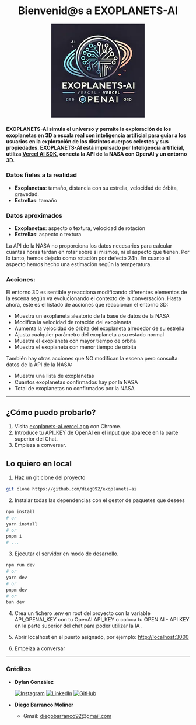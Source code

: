<h1 align="center">Bienvenid@s a EXOPLANETS-AI</h1>

<p align="center">
  <img src="logo.webp" alt="[TEXTO_ALTERNATIVO]"/>
</p>

#### EXOPLANETS-AI simula el universo y permite la exploración de los exoplanetas en 3D a escala real con inteligencia artificial para guiar a los usuarios en la exploración de los distintos cuerpos celestes y sus propiedades. EXOPLANETS-AI está impulsado por Inteligencia artificial, utiliza [Vercel AI SDK](https://sdk.vercel.ai/), conecta la API de la NASA con OpenAI y un entorno 3D.

### Datos fieles a la realidad

- **Exoplanetas**: tamaño, distancia con su estrella, velocidad de órbita, gravedad.
- **Estrellas**: tamaño

### Datos aproximados

- **Exoplanetas**: aspecto o textura, velocidad de rotación
- **Estrellas**: aspecto o textura

La API de la NASA no proporciona los datos necesarios para calcular cuantas horas tardan en rotar sobre si mismos, ni el aspecto que tienen. Por lo tanto, hemos dejado como rotación por defecto 24h. En cuanto al aspecto hemos hecho una estimación según la temperatura.

### Acciones:

El entorno 3D es sentible y reacciona modificando diferentes elementos de la escena según va evolucionando el contexto de la conversación. Hasta ahora, este es el listado de acciones que reaccionan el entorno 3D:

- Muestra un exoplaneta aleatorio de la base de datos de la NASA
- Modifica la velocidad de rotación del exoplaneta
- Aumenta la velocidad de órbita del exoplaneta alrededor de su estrella
- Ajusta cualquier parámetro del exoplaneta a su estado normal
- Muestra el exoplaneta con mayor tiempo de orbita
- Muestra el exoplaneta con menor tiempo de orbita

También hay otras acciones que NO modifican la escena pero consulta datos de la API de la NASA:

- Muestra una lista de exoplanetas
- Cuantos exoplanetas confirmados hay por la NASA
- Total de exoplanetas no confirmados por la NASA

---

## ¿Cómo puedo probarlo?

1. Visita [exoplanets-ai.vercel.app](https://exoplanets-ai.vercel.app) con Chrome.
2. Introduce tu API_KEY de OpenAI en el input que aparece en la parte superior del Chat.
3. Empieza a conversar.

## Lo quiero en local

1. Haz un git clone del proyecto

```bash
git clone https://github.com/dieg092/exoplanets-ai
```

2. Instalar todas las dependencias con el gestor de paquetes que desees

```bash
npm install
# or
yarn install
# or
pnpm i
# ...
```

3. Ejecutar el servidor en modo de desarrollo.

```bash
npm run dev
# or
yarn dev
# or
pnpm dev
# or
bun dev
```

4. Crea un fichero .env en root del proyecto con la variable API_OPENAI_KEY con tu OpenAI API_KEY o coloca tu OPEN AI - API KEY en la parte superior del chat para poder utilizar la IA .

5. Abrir localhost en el puerto asignado, por ejemplo: [http://localhost:3000](http://localhost:3000)

6. Empeiza a conversar

---

### Créditos

- **Dylan González**

  [![Instagram](https://img.shields.io/badge/Instagram-%23E4405F.svg?style=for-the-badge&logo=Instagram&logoColor=white)](https://www.instagram.com/yaiir.dev/) [![LinkedIn](https://img.shields.io/badge/linkedin-%230077B5.svg?style=for-the-badge&logo=linkedin&logoColor=white)](https://www.linkedin.com/in/dylan-gonz%C3%A1lez-623706161/) [![GitHub](https://img.shields.io/badge/github-%23121011.svg?style=for-the-badge&logo=github&logoColor=white)](https://github.com/dylanGonzalez09)

- **Diego Barranco Moliner**

  - Gmail: diegobarranco92@gmail.com
